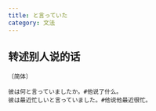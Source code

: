 ```yaml
---
title: と言っていた
category: 文法
---
```


## 转述别人说的话

`〔简体〕`

```example
彼は何と言っていましたか。#他说了什么。
彼は最近忙しいと言っていました。#他说他最近很忙。
```

